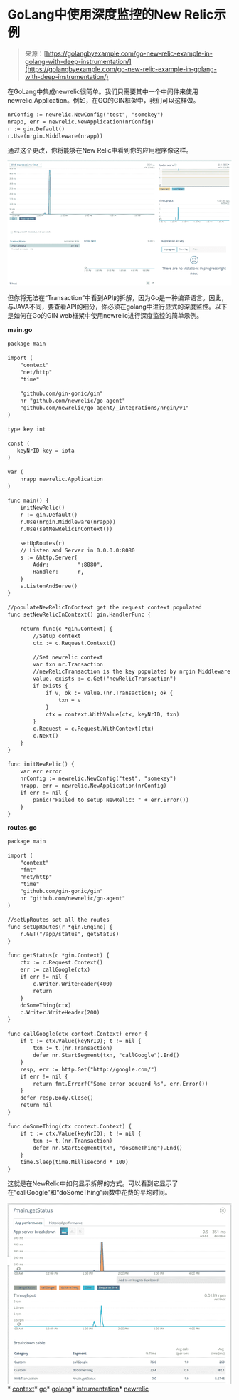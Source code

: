 <!--yml

类别：未分类

日期：2024-10-13 06:00:28

-->

# GoLang中使用深度监控的New Relic示例

> 来源：[https://golangbyexample.com/go-new-relic-example-in-golang-with-deep-instrumentation/](https://golangbyexample.com/go-new-relic-example-in-golang-with-deep-instrumentation/)

在GoLang中集成newrelic很简单。我们只需要其中一个中间件来使用newrelic.Application。例如，在GO的GIN框架中，我们可以这样做。

```
nrConfig := newrelic.NewConfig("test", "somekey")
nrapp, err = newrelic.NewApplication(nrConfig)
r := gin.Default()
r.Use(nrgin.Middleware(nrapp))
```

通过这个更改，你将能够在New Relic中看到你的应用程序像这样。

![](img/4f5038db14d03848095a716e1ee21aa3.png)

但你将无法在“Transaction”中看到API的拆解，因为Go是一种编译语言。因此，与JAVA不同，要查看API的细分，你必须在golang中进行显式的深度监控。以下是如何在Go的GIN web框架中使用newrelic进行深度监控的简单示例。

**main.go**

```
package main

import (
	"context"
	"net/http"
	"time"

	"github.com/gin-gonic/gin"
	nr "github.com/newrelic/go-agent"
	"github.com/newrelic/go-agent/_integrations/nrgin/v1"
)

type key int

const (
   keyNrID key = iota
)

var (
    nrapp newrelic.Application
)

func main() {
	initNewRelic()
	r := gin.Default()
	r.Use(nrgin.Middleware(nrapp))
	r.Use(setNewRelicInContext())

	setUpRoutes(r)
	// Listen and Server in 0.0.0.0:8080
	s := &http.Server{
		Addr:         ":8080",
		Handler:      r,
	}
	s.ListenAndServe()
}

//populateNewRelicInContext get the request context populated
func setNewRelicInContext() gin.HandlerFunc {

	return func(c *gin.Context) {
		//Setup context
		ctx := c.Request.Context()

		//Set newrelic context
		var txn nr.Transaction
		//newRelicTransaction is the key populated by nrgin Middleware
		value, exists := c.Get("newRelicTransaction")
		if exists {
			if v, ok := value.(nr.Transaction); ok {
				txn = v
			}
			ctx = context.WithValue(ctx, keyNrID, txn)
		}
		c.Request = c.Request.WithContext(ctx)
		c.Next()
	}
}

func initNewRelic() {
	var err error
	nrConfig := newrelic.NewConfig("test", "somekey")
	nrapp, err = newrelic.NewApplication(nrConfig)
	if err != nil {
		panic("Failed to setup NewRelic: " + err.Error())
	}
} 
```

**routes.go**

```
package main

import (
	"context"
	"fmt"
	"net/http"
	"time"
	"github.com/gin-gonic/gin"
	nr "github.com/newrelic/go-agent"
)

//setUpRoutes set all the routes
func setUpRoutes(r *gin.Engine) {
	r.GET("/app/status", getStatus)
}

func getStatus(c *gin.Context) {
	ctx := c.Request.Context()
	err := callGoogle(ctx)
	if err != nil {
		c.Writer.WriteHeader(400)
		return
	}
	doSomeThing(ctx)
	c.Writer.WriteHeader(200)
}

func callGoogle(ctx context.Context) error {
	if t := ctx.Value(keyNrID); t != nil {
		txn := t.(nr.Transaction)
		defer nr.StartSegment(txn, "callGoogle").End()
	}
	resp, err := http.Get("http://google.com/")
	if err != nil {
		return fmt.Errorf("Some error occuerd %s", err.Error())
	}
	defer resp.Body.Close()
	return nil
}

func doSomeThing(ctx context.Context) {
	if t := ctx.Value(keyNrID); t != nil {
		txn := t.(nr.Transaction)
		defer nr.StartSegment(txn, "doSomeThing").End()
	}
	time.Sleep(time.Millisecond * 100)
}
```

这就是在NewRelic中如何显示拆解的方式。可以看到它显示了在“callGoogle”和“doSomeThing”函数中花费的平均时间。

![](img/a9f1c59342bddde8e47f4441b4866c15.png)*   [context](https://golangbyexample.com/tag/context/)*   [go](https://golangbyexample.com/tag/go/)*   [golang](https://golangbyexample.com/tag/golang/)*   [intrumentation](https://golangbyexample.com/tag/intrumentation/)*   [newrelic](https://golangbyexample.com/tag/newrelic/)
